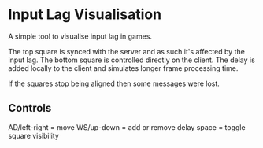 # Input Lag Visualisation

A simple tool to visualise input lag in games.

The top square is synced with the server and as such it's affected by the input lag.
The bottom square is controlled directly on the client.
The delay is added locally to the client and simulates longer frame processing time.

If the squares stop being aligned then some messages were lost.

## Controls
AD/left-right = move
WS/up-down = add or remove delay
space = toggle square visibility
